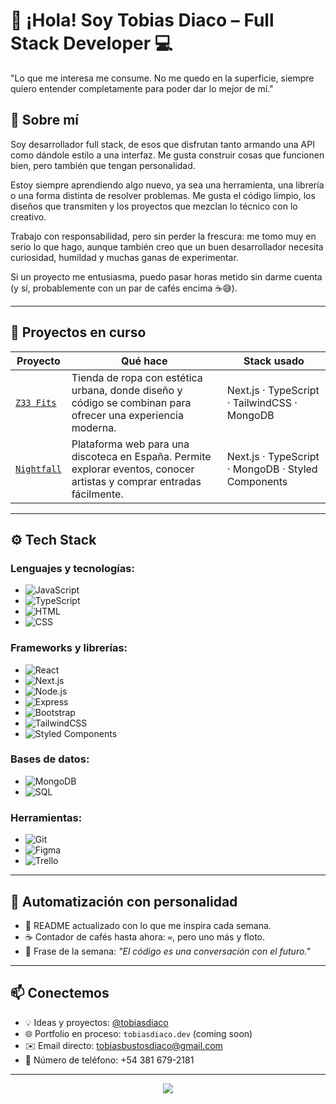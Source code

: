 # 👋 ¡Hola! Soy Tobias Diaco – Full Stack Developer 💻

"Lo que me interesa me consume. No me quedo en la superficie, siempre quiero entender completamente para poder dar lo mejor de mí."

## 🧠 Sobre mí

 Soy desarrollador full stack, de esos que disfrutan tanto armando una API como dándole estilo a una interfaz. Me gusta construir cosas que funcionen bien, pero también que tengan personalidad.  

Estoy siempre aprendiendo algo nuevo, ya sea una herramienta, una librería o una forma distinta de resolver problemas. Me gusta el código limpio, los diseños que transmiten y los proyectos que mezclan lo técnico con lo creativo.

Trabajo con responsabilidad, pero sin perder la frescura: me tomo muy en serio lo que hago, aunque también creo que un buen desarrollador necesita curiosidad, humildad y muchas ganas de experimentar.

Si un proyecto me entusiasma, puedo pasar horas metido sin darme cuenta (y sí, probablemente con un par de cafés encima ☕😅).

---

## 🚧 Proyectos en curso

| Proyecto | Qué hace | Stack usado |
| ------- | -------- | ----------- |
| [`Z33 Fits`](https://github.com/z33fits) | Tienda de ropa con estética urbana, donde diseño y código se combinan para ofrecer una experiencia moderna. | Next.js · TypeScript · TailwindCSS · MongoDB |
| [`Nightfall`](https://github.com/tobiasdiaco/nightfall) | Plataforma web para una discoteca en España. Permite explorar eventos, conocer artistas y comprar entradas fácilmente. | Next.js · TypeScript · MongoDB · Styled Components |

---

## ⚙️ Tech Stack

### Lenguajes y tecnologías:
- ![JavaScript](https://img.shields.io/badge/-JavaScript-333?style=flat&logo=javascript)
- ![TypeScript](https://img.shields.io/badge/-TypeScript-333?style=flat&logo=typescript)
- ![HTML](https://img.shields.io/badge/-HTML-333?style=flat&logo=html5)
- ![CSS](https://img.shields.io/badge/-CSS-333?style=flat&logo=css3)

### Frameworks y librerías:
- ![React](https://img.shields.io/badge/-React-333?style=flat&logo=react)
- ![Next.js](https://img.shields.io/badge/-Next.js-333?style=flat&logo=next.js)
- ![Node.js](https://img.shields.io/badge/-Node.js-333?style=flat&logo=node.js)
- ![Express](https://img.shields.io/badge/-Express-333?style=flat&logo=express)
- ![Bootstrap](https://img.shields.io/badge/-Bootstrap-333?style=flat&logo=bootstrap)
- ![TailwindCSS](https://img.shields.io/badge/-TailwindCSS-333?style=flat&logo=tailwind-css)
- ![Styled Components](https://img.shields.io/badge/-Styled%20Components-333?style=flat&logo=styled-components)

### Bases de datos:
- ![MongoDB](https://img.shields.io/badge/-MongoDB-333?style=flat&logo=mongodb)
- ![SQL](https://img.shields.io/badge/-SQL-333?style=flat&logo=sqlite)

### Herramientas:
- ![Git](https://img.shields.io/badge/-Git-333?style=flat&logo=git)
- ![Figma](https://img.shields.io/badge/-Figma-333?style=flat&logo=figma)
- ![Trello](https://img.shields.io/badge/-Trello-333?style=flat&logo=trello)

---

## 🔄 Automatización con personalidad

- 🔁 README actualizado con lo que me inspira cada semana.
- ☕ Contador de cafés hasta ahora: `∞`, pero uno más y floto.
- 🧠 Frase de la semana: *"El código es una conversación con el futuro."*

---

## 📫 Conectemos


- 💡 Ideas y proyectos: [@tobiasdiaco](https://github.com/tobiasdiaco)
- 🌐 Portfolio en proceso: `tobiasdiaco.dev` (coming soon)
- ✉️ Email directo: [tobiasbustosdiaco@gmail.com](mailto:tobiasbustosdiaco@gmail.com)
- 📱 Número de teléfono: +54 381 679-2181

---

<p align="center">
  <img src="https://readme-typing-svg.herokuapp.com/?lines=Codificando+historias+únicas...;Del+backend+al+corazón+del+usuario!&center=true&width=500&color=ff4c4c">
</p>
